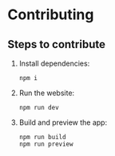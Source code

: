# Contributing

## Steps to contribute

1. Install dependencies:

   ```shell
   npm i
   ```

1. Run the website:

   ```shell
   npm run dev
   ```

1. Build and preview the app:

   ```shell
   npm run build
   npm run preview
   ```
